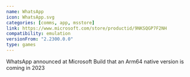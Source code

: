 ```yaml
---
name: WhatsApp
icon: WhatsApp.svg
categories: [comms, app, msstore]
link: https://www.microsoft.com/store/productid/9NKSQGP7F2NH
compatibility: emulation
versionFrom: "2.2300.0.0"
type: games
---
```


WhatsApp announced at Microsoft Build that an Arm64 native version is coming in 2023
